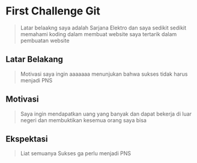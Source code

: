 # First Challenge Git

> Latar belaakng saya adalah Sarjana Elektro dan saya sedikit sedikit memahami koding dalam membuat website saya tertarik dalam pembuatan website

## Latar Belakang

> Motivasi saya ingin aaaaaaa menunjukan bahwa sukses tidak harus menjadi PNS

## Motivasi

> Saya ingin mendapatkan uang yang banyak dan dapat bekerja di luar negeri dan membuktikan kesemua orang saya bisa

## Ekspektasi

> Liat semuanya Sukses ga perlu menjadi PNS
